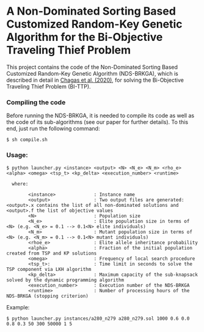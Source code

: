 # A Non-Dominated Sorting Based Customized Random-Key Genetic Algorithm for the Bi-Objective Traveling Thief Problem

This project contains the code of the Non-Dominated Sorting Based Customized Random-Key Genetic Algorithm (NDS-BRKGA), which is described in detail in [Chagas et al. (2020)](https://doi.org/10.1007/s10732-020-09457-7), for solving the Bi-Objective Traveling Thief Problem (BI-TTP).

### Compiling the code

Before running the NDS-BRKGA, it is needed to compile its code as well as the code of its sub-algorithms (see our paper for further details). To this end, just run the following command:

```console
$ sh compile.sh
```

### Usage:

```console
$ python launcher.py <instance> <output> <N> <N_e> <N_m> <rho_e> <alpha> <omega> <tsp_t> <kp_delta> <execution_number> <runtime>

  where:

        <instance>              : Instance name
        <output>                : Two output files are generated: <output>.x contains the list of all non-dominated solutions and <output>.f the list of objective values
        <N>                     : Population size
        <N_e>                   : Elite population size in terms of <N> (e.g. <N_e> = 0.1 --> 0.1<N> elite individuals)
        <N_m>                   : Mutant population size in terms of <N> (e.g. <N_m> = 0.1 --> 0.1<N> mutant individuals)
        <rhoe_e>                : Elite allele inheritance probability
        <alpha>                 : Fraction of the initial population created from TSP and KP solutions
        <omega>                 : Frequency of local search procedure
        <tsp_t>:                : Time limit in seconds to solve the TSP component via LKH algorithm
        <kp_delta>              : Maximum capacity of the sub-knapsack solved by the dynamic programming algorithm
        <execution_number>      : Execution number of the NDS-BRKGA
        <runtime>               : Number of processing hours of the NDS-BRKGA (stopping criterion)
```

Example:

```console
$ python launcher.py instances/a280_n279 a280_n279.sol 1000 0.6 0.0 0.8 0.3 50 300 50000 1 5
```
